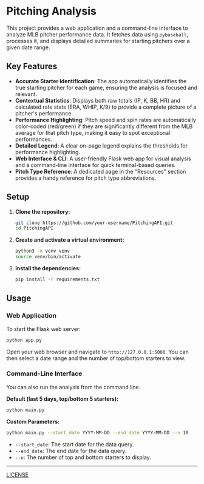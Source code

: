 # Pitching Analysis

This project provides a web application and a command-line interface to analyze MLB pitcher performance data. It fetches data using `pybaseball`, processes it, and displays detailed summaries for starting pitchers over a given date range.

## Key Features

-   **Accurate Starter Identification**: The app automatically identifies the true starting pitcher for each game, ensuring the analysis is focused and relevant.
-   **Contextual Statistics**: Displays both raw totals (IP, K, BB, HR) and calculated rate stats (ERA, WHIP, K/9) to provide a complete picture of a pitcher's performance.
-   **Performance Highlighting**: Pitch speed and spin rates are automatically color-coded (red/green) if they are significantly different from the MLB average for that pitch type, making it easy to spot exceptional performances.
-   **Detailed Legend**: A clear on-page legend explains the thresholds for performance highlighting.
-   **Web Interface & CLI**: A user-friendly Flask web app for visual analysis and a command-line interface for quick terminal-based queries.
-   **Pitch Type Reference**: A dedicated page in the "Resources" section provides a handy reference for pitch type abbreviations.

## Setup

1.  **Clone the repository:**
    ```bash
    git clone https://github.com/your-username/PitchingAPI.git
    cd PitchingAPI
    ```

2.  **Create and activate a virtual environment:**
    ```bash
    python3 -m venv venv
    source venv/bin/activate
    ```

3.  **Install the dependencies:**
    ```bash
    pip install -r requirements.txt
    ```

## Usage

### Web Application

To start the Flask web server:

```bash
python app.py
```

Open your web browser and navigate to `http://127.0.0.1:5000`. You can then select a date range and the number of top/bottom starters to view.

### Command-Line Interface

You can also run the analysis from the command line.

**Default (last 5 days, top/bottom 5 starters):**
```bash
python main.py
```

**Custom Parameters:**
```bash
python main.py --start_date YYYY-MM-DD --end_date YYYY-MM-DD --n 10
```
-   `--start_date`: The start date for the data query.
-   `--end_date`: The end date for the data query.
-   `--n`: The number of top and bottom starters to display.

---
[LICENSE](LICENSE)
